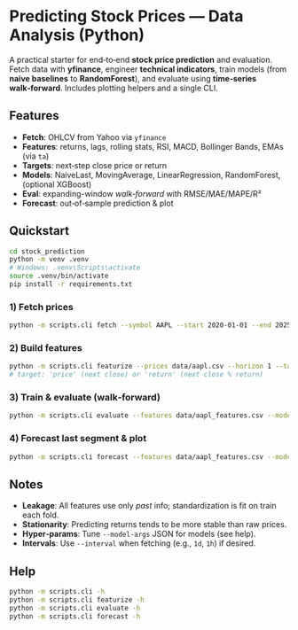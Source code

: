 # Predicting Stock Prices — Data Analysis (Python)

A practical starter for end‑to‑end **stock price prediction** and evaluation. Fetch data with **yfinance**, engineer **technical indicators**, train models (from **naive baselines** to **RandomForest**), and evaluate using **time‑series walk‑forward**. Includes plotting helpers and a single CLI.

## Features
- **Fetch**: OHLCV from Yahoo via `yfinance`
- **Features**: returns, lags, rolling stats, RSI, MACD, Bollinger Bands, EMAs (via `ta`)
- **Targets**: next‑step close price or return
- **Models**: NaiveLast, MovingAverage, LinearRegression, RandomForest, (optional XGBoost)
- **Eval**: expanding-window *walk‑forward* with RMSE/MAE/MAPE/R²
- **Forecast**: out‑of‑sample prediction & plot

## Quickstart
```bash
cd stock_prediction
python -m venv .venv
# Windows: .venv\Scripts\activate
source .venv/bin/activate
pip install -r requirements.txt
```

### 1) Fetch prices
```bash
python -m scripts.cli fetch --symbol AAPL --start 2020-01-01 --end 2025-01-01 --out data/aapl.csv
```

### 2) Build features
```bash
python -m scripts.cli featurize --prices data/aapl.csv --horizon 1 --target return --out data/aapl_features.csv
# target: 'price' (next close) or 'return' (next close % return)
```

### 3) Train & evaluate (walk‑forward)
```bash
python -m scripts.cli evaluate --features data/aapl_features.csv --model rf --topk 20 --splits 5
```

### 4) Forecast last segment & plot
```bash
python -m scripts.cli forecast --features data/aapl_features.csv --model rf --plot outputs/aapl_forecast.png --save-model models/aapl_rf.joblib
```

## Notes
- **Leakage**: All features use only *past* info; standardization is fit on train each fold.
- **Stationarity**: Predicting returns tends to be more stable than raw prices.
- **Hyper‑params**: Tune `--model-args` JSON for models (see help).
- **Intervals**: Use `--interval` when fetching (e.g., `1d`, `1h`) if desired.

## Help
```bash
python -m scripts.cli -h
python -m scripts.cli featurize -h
python -m scripts.cli evaluate -h
python -m scripts.cli forecast -h
```